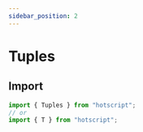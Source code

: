 ```yaml
---
sidebar_position: 2
---
```


# Tuples

## Import

```ts
import { Tuples } from "hotscript";
// or
import { T } from "hotscript";
```
